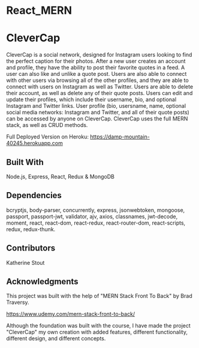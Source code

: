 # React_MERN
# CleverCap
CleverCap is a social network, designed for Instagram users looking to find the perfect caption for their photos. After a new user creates an account and profile, they have the ability to post their favorite quotes in a feed. A user can also like and unlike a quote post. Users are also able to connect with other users via browsing all of the other profiles, and they are able to connect with users on Instagram as well as Twitter. Users are able to delete their account, as well as delete any of their quote posts. Users can edit and update their profiles, which include their username, bio, and optional Instagram and Twitter links. User profile (bio, usersname, name, optional social media networks: Instagram and Twitter, and all of their quote posts) can be accessed by anyone on CleverCap. CleverCap uses the full MERN stack, as well as CRUD methods.

Full Deployed Version on Heroku: https://damp-mountain-40245.herokuapp.com


## Built With
Node.js, Express, React, Redux & MongoDB

## Dependencies

bcryptjs, body-parser, concurrently, express, jsonwebtoken, mongoose, passport, passport-jwt, validator, ajv, axios, classnames, 
jwt-decode, moment, react, react-dom, react-redux, react-router-dom, react-scripts, redux, redux-thunk.

## Contributors
Katherine Stout

## Acknowledgments
This project was built with the help of "MERN Stack Front To Back" by Brad Traversy. 

https://www.udemy.com/mern-stack-front-to-back/


Although the foundation was built with the course, I have made the project "CleverCap" my own creation with added features, different functionality, different design, and different concepts. 



